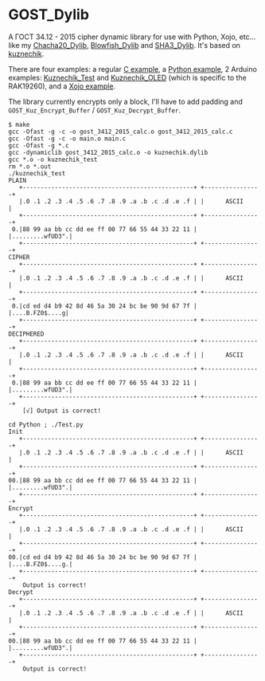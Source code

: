 # GOST_Dylib

A ГОСТ 34.12 - 2015 cipher dynamic library for use with Python, Xojo, etc... like my [Chacha20_Dylib](https://github.com/Kongduino/Chacha20_Dylib), [Blowfish_Dylib](https://github.com/Kongduino/Blowfish_Dylib) and [SHA3_Dylib](https://github.com/Kongduino/SHA3_Dylib). It's based on [kuznechik](https://github.com/drobotun/kuznechik).

There are four examples: a regular [C example](main.c), a [Python example](./Python/), 2 Arduino examples: [Kuznechik_Test](./Arduino/Kuznechik_Test/) and [Kuznechik_OLED](./Arduino/Kuznechik_OLED) (which is specific to the RAK19260), and a [Xojo example](./Xojo/).

The library currently encrypts only a block, I'll have to add padding and `GOST_Kuz_Encrypt_Buffer` / `GOST_Kuz_Decrypt_Buffer`.

```
$ make
gcc -Ofast -g -c -o gost_3412_2015_calc.o gost_3412_2015_calc.c
gcc -Ofast -g -c -o main.o main.c
gcc -Ofast -g *.c
gcc -dynamiclib gost_3412_2015_calc.o -o kuznechik.dylib
gcc *.o -o kuznechik_test
rm *.o *.out
./kuznechik_test
PLAIN
   +------------------------------------------------+ +----------------+
   |.0 .1 .2 .3 .4 .5 .6 .7 .8 .9 .a .b .c .d .e .f | |      ASCII     |
   +------------------------------------------------+ +----------------+
 0.|88 99 aa bb cc dd ee ff 00 77 66 55 44 33 22 11 | |.........wfUD3".|
   +------------------------------------------------+ +----------------+
CIPHER
   +------------------------------------------------+ +----------------+
   |.0 .1 .2 .3 .4 .5 .6 .7 .8 .9 .a .b .c .d .e .f | |      ASCII     |
   +------------------------------------------------+ +----------------+
 0.|cd ed d4 b9 42 8d 46 5a 30 24 bc be 90 9d 67 7f | |....B.FZ0$....g|
   +------------------------------------------------+ +----------------+
DECIPHERED
   +------------------------------------------------+ +----------------+
   |.0 .1 .2 .3 .4 .5 .6 .7 .8 .9 .a .b .c .d .e .f | |      ASCII     |
   +------------------------------------------------+ +----------------+
 0.|88 99 aa bb cc dd ee ff 00 77 66 55 44 33 22 11 | |.........wfUD3".|
   +------------------------------------------------+ +----------------+
    [√] Output is correct!

cd Python ; ./Test.py
Init
   +------------------------------------------------+ +----------------+
   |.0 .1 .2 .3 .4 .5 .6 .7 .8 .9 .a .b .c .d .e .f | |      ASCII     |
   +------------------------------------------------+ +----------------+
00.|88 99 aa bb cc dd ee ff 00 77 66 55 44 33 22 11 | |.........wfUD3".|
   +------------------------------------------------+ +----------------+
Encrypt
   +------------------------------------------------+ +----------------+
   |.0 .1 .2 .3 .4 .5 .6 .7 .8 .9 .a .b .c .d .e .f | |      ASCII     |
   +------------------------------------------------+ +----------------+
00.|cd ed d4 b9 42 8d 46 5a 30 24 bc be 90 9d 67 7f | |....B.FZ0$....g.|
   +------------------------------------------------+ +----------------+
    Output is correct!
Decrypt
   +------------------------------------------------+ +----------------+
   |.0 .1 .2 .3 .4 .5 .6 .7 .8 .9 .a .b .c .d .e .f | |      ASCII     |
   +------------------------------------------------+ +----------------+
00.|88 99 aa bb cc dd ee ff 00 77 66 55 44 33 22 11 | |.........wfUD3".|
   +------------------------------------------------+ +----------------+
    Output is correct!
```
